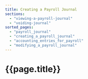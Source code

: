 ```yaml
---
title: Creating a Payroll Journal
sections:
  - "viewing-a-payroll-journal"
  - "voiding-journal"
sorted_pages:
  - "payroll_journal"
  - "creating_a_payroll_journal"
  - "accounting_entries_for_payroll"
  - "modifying_a_payroll_journal"
---
```

# {{page.title}}
